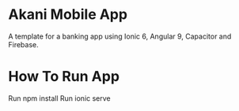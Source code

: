 # Akani Mobile App

A template for a banking app using Ionic 6, Angular 9, Capacitor and Firebase.

# How To Run App

Run npm install
Run ionic serve 